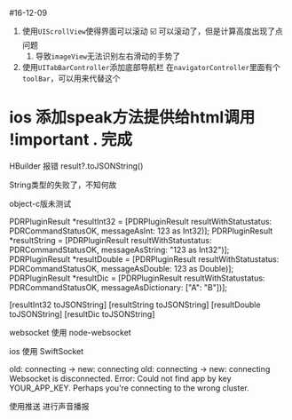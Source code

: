#16-12-09

1. 使用`UIScrollView`使得界面可以滚动 ☑️ 可以滚动了，但是计算高度出现了点问题
   1. 导致`imageView`无法识别左右滑动的手势了
2. 使用`UITabBarController`添加底部导航栏 在`navigatorController`里面有个`toolBar`，可以用来代替这个

# ios 添加speak方法提供给html调用 !important . 完成


HBuilder 报错
result?.toJSONString()

String类型的失败了，不知何故

object-c版未测试

PDRPluginResult *resultInt32 = [PDRPluginResult resultWithStatustatus: PDRCommandStatusOK, messageAsInt: 123 as Int32)];
PDRPluginResult *resultString = [PDRPluginResult resultWithStatustatus: PDRCommandStatusOK, messageAsString: "123 as Int32")];
PDRPluginResult *resultDouble = [PDRPluginResult resultWithStatustatus: PDRCommandStatusOK, messageAsDouble: 123 as Double)];
PDRPluginResult *resultDic = [PDRPluginResult resultWithStatustatus: PDRCommandStatusOK, messageAsDictionary: ["A": "B"])];


[resultInt32 toJSONString]
[resultString toJSONString]
[resultDouble toJSONString]
[resultDic toJSONString]


websocket 使用 node-websocket

ios 使用 SwiftSocket


old: connecting -> new: connecting
old: connecting -> new: connecting
Websocket is disconnected. Error: Could not find app by key YOUR_APP_KEY. Perhaps you're connecting to the wrong cluster.

使用推送 进行声音播报